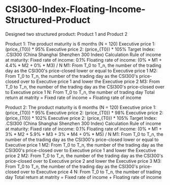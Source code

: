 # CSI300-Index-Floating-Income-Structured-Product

Designed two structured product: Product 1 and Product 2

Product 1: 
    The product maturity is 6 months (N = 120) 
      Executive price 1: (price_{T0}) * 95%
      Executive price 2: (price_{T0}) * 105%
    Target Index: .CSI300 (China Shanghai Shenzhen 300 Index)
    Calculation Rule of income at maturity: 
      Fixed rate of income: 0.1%
      Floating rate of income: (0% * M1 + 4.4% * M2 + 0% * M3) / N
          M1: From T_0 to T_n, the number of the trading day as the CSI300's price-closed lower or equal to Executive price 1
          M2: From T_0 to T_n, the number of the trading day as the CSI300's price-closed over to Executive price 1 and lower the Executive price 2
          M3: From T_0 to T_n, the number of the trading day as the CSI300's price-closed over to Executive price 1
          N: From T_0 to T_n, the number of trading day
      Total return at matrity = Fixed rate of income + Floating rate of income
    
Product 2: 
    The product maturity is 6 months (N = 120) 
      Executive price 1: (price_{T0}) * 95%
      Executive price 2: (price_{T0}) * 98%
      Executive price 2: (price_{T0}) * 102%
      Executive price 2: (price_{T0}) * 105%
    Target Index: .CSI300 (China Shanghai Shenzhen 300 Index)
    Calculation Rule of income at maturity: 
      Fixed rate of income: 0.1%
      Floating rate of income: (0% * M1 + 3% * M2 + 5.9% * M3 + 3% * M4 + 0% * M5) / N
          M1: From T_0 to T_n, the number of the trading day as the CSI300's price-closed lower or equal to Executive price 1
          M2: From T_0 to T_n, the number of the trading day as the CSI300's price-closed over to Executive price 1 and lower the Executive price 2
          M2: From T_0 to T_n, the number of the trading day as the CSI300's price-closed over to Executive price 2 and lower the Executive price 3
          M3: From T_0 to T_n, the number of the trading day as the CSI300's price-closed over to Executive price 4
          N: From T_0 to T_n, the number of trading day
      Total return at matrity = Fixed rate of income + Floating rate of income
